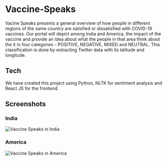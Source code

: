 # Vaccine-Speaks

Vacine Speaks presents a general overview of how people in different regions of the same country are satisfied or dissatisfied with COVID-19 vaccines. Our portal will depict among India and America, the impact of the vaccine and provide an idea about what the people in that area think about the it in four categories - POSITIVE, NEGATIVE, MIXED and NEUTRAL. This classification is done by extracting Twitter data with its latitude and longitude.

## Tech

We have created this project using Python, NLTK for sentiment analysis and React JS for the frontend. 

## Screenshots

### India 
![Vaccine Speaks in India](https://challengepost-s3-challengepost.netdna-ssl.com/photos/production/software_photos/001/416/555/datas/gallery.jpg)

### America
![Vaccine Speaks in America](https://challengepost-s3-challengepost.netdna-ssl.com/photos/production/software_photos/001/416/563/datas/gallery.jpg)
